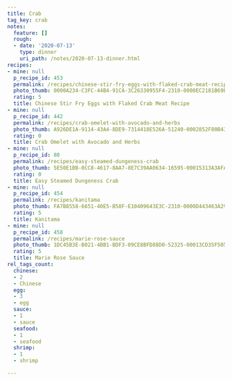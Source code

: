 ```yaml
---
title: Crab
tag_key: crab
notes:
  feature: []
  rough:
  - date: '2020-07-13'
    type: dinner
    uri_path: /notes/2020-07-13-dinner.html
recipes:
- mine: null
  p_recipe_id: 453
  permalink: /recipes/chinese-stir-fry-eggs-with-flaked-crab-meat-recipe
  photo_thumb: 0000A234-C3FC-44B4-91CA-3C26330955F4-2310-0000EC2181B69B2B.jpg
  rating: 5
  title: Chinese Stir Fry Eggs with Flaked Crab Meat Recipe
- mine: null
  p_recipe_id: 442
  permalink: /recipes/crab-omelet-with-avocado-and-herbs
  photo_thumb: A926DE1A-9114-43A4-8DE9-7314418E526A-51240-0002852F80B43E6C.jpg
  rating: 0
  title: Crab Omelet with Avocado and Herbs
- mine: null
  p_recipe_id: 80
  permalink: /recipes/easy-steamed-dungeness-crab
  photo_thumb: 5E50E1BB-0CC8-4617-8AA7-8E7C39AA0634-16595-00015313A3AFA11E.jpg
  rating: 0
  title: Easy Steamed Dungeness Crab
- mine: null
  p_recipe_id: 454
  permalink: /recipes/kanitama
  photo_thumb: FA7B8558-6651-40E5-B58F-E10409643E3C-2310-0000D443463A29BE.jpg
  rating: 5
  title: Kanitama
- mine: null
  p_recipe_id: 458
  permalink: /recipes/marie-rose-sauce
  photo_thumb: 1DC45B3E-B021-4BB1-BDF3-09CE8BFD88D0-52325-00013CD35F5050F4.jpg
  rating: 5
  title: Marie Rose Sauce
rel_tags_count:
  chinese:
  - 2
  - Chinese
  egg:
  - 3
  - egg
  sauce:
  - 1
  - sauce
  seafood:
  - 1
  - seafood
  shrimp:
  - 1
  - shrimp

---
```

